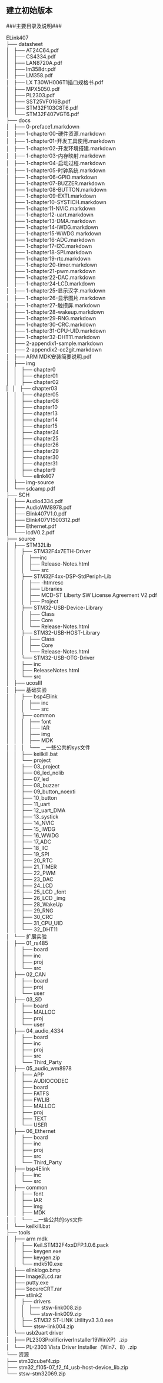 ## 建立初始版本 ##
###主要目录及说明###

ELink407  
├── datasheet  
│   ├── AT24C64.pdf  
│   ├── CS4334.pdf  
│   ├── LAN8720A.pdf  
│   ├── lm358dr.pdf  
│   ├── LM358.pdf  
│   ├── LX T30WH006T1插口规格书.pdf  
│   ├── MPX5050.pdf  
│   ├── PL2303.pdf  
│   ├── SST25VF016B.pdf  
│   ├── STM32F103C8T6.pdf  
│   └── STM32F407VGT6.pdf  
├── docs  
│   ├── 0-preface1.markdown  
│   ├── 1-chapter00-硬件资源.markdown  
│   ├── 1-chapter01-开发工具使用.markdown  
│   ├── 1-chapter02-开发环境搭建.markdown  
│   ├── 1-chapter03-内存映射.markdown  
│   ├── 1-chapter04-启动过程.markdown  
│   ├── 1-chapter05-时钟系统.markdown  
│   ├── 1-chapter06-GPIO.markdown  
│   ├── 1-chapter07-BUZZER.markdown  
│   ├── 1-chapter08-BUTTON.markdown  
│   ├── 1-chapter09-EXTI.markdown  
│   ├── 1-chapter10-SYSTICH.markdown  
│   ├── 1-chapter11-NVIC.markdown  
│   ├── 1-chapter12-uart.markdown  
│   ├── 1-chapter13-DMA.markdown  
│   ├── 1-chapter14-IWDG.markdown  
│   ├── 1-chapter15-WWDG.markdown  
│   ├── 1-chapter16-ADC.markdown  
│   ├── 1-chapter17-I2C.markdown  
│   ├── 1-chapter18-SPI.markdown  
│   ├── 1-chapter19-rtc.markdown  
│   ├── 1-chapter20-timer.markdown    
│   ├── 1-chapter21-pwm.markdown  
│   ├── 1-chapter22-DAC.markdown  
│   ├── 1-chapter24-LCD.markdown  
│   ├── 1-chapter25-显示汉字.markdown    
│   ├── 1-chapter26-显示图片.markdown  
│   ├── 1-chapter27-触摸屏.markdown  
│   ├── 1-chapter28-wakeup.markdown  
│   ├── 1-chapter29-RNG.markdown  
│   ├── 1-chapter30-CRC.markdown  
│   ├── 1-chapter31-CPU-UID.markdown  
│   ├── 1-chapter32-DHT11.markdown  
│   ├── 2-appendix1-sample.markdown  
│   ├── 2-appendix2-cc2git.markdown  
│   ├── ARM MDK安装简要说明.pdf  
│   ├── img  
│   │   ├── chapter0  
│   │   ├── chapter01  
│   │   ├── chapter02   
|   │   ├── chapter03  
│   │   ├── chapter05  
│   │   ├── chapter06  
│   │   ├── chapter10  
│   │   ├── chapter13  
│   │   ├── chapter14  
│   │   ├── chapter15  
│   │   ├── chapter24  
│   │   ├── chapter25  
│   │   ├── chapter26  
│   │   ├── chapter29  
│   │   ├── chapter30  
│   │   ├── chapter31   
│   │   ├── chapter9  
│   │   └── elink407  
│   ├── img-source   
│   └── sdcamp.pdf  
├── SCH  
│   ├── Audio4334.pdf  
│   ├── AudioWM8978.pdf  
│   ├── Elink407V1.0.pdf   
│   ├── Elink407V1500312.pdf  
│   ├── Ethernet.pdf  
│   └── lcdV0.2.pdf   
├── source  
│   ├── STM32Lib  
│   │   ├── STM32F4x7ETH-Driver  
│   │   │   ├──inc  
│   │   │   ├── Release-Notes.html  
│   │   │   └── src  
│   │   ├── STM32F4xx-DSP-StdPeriph-Lib  
│   │   │   ├── -htmresc  
│   │   │   ├── Libraries   
│   │   │   ├── MCD-ST Liberty SW License Agreement V2.pdf  
│   │   │   ├── Project  
│   │   ├── STM32-USB-Device-Library   
│   │   │   ├── Class  
│   │   │   ├── Core  
│   │   │   └── Release-Notes.html  
│   │   ├── STM32-USB-HOST-Library  
│   │   │   ├── Class  
│   │   │   ├── Core  
│   │   │   └── Release-Notes.html  
│   │   └── STM32-USB-OTG-Driver  
│   │       ├── inc  
│   │       ├── ReleaseNotes.html  
│   │       └── src  
│   ├── ucosIII  
│   ├── 基础实验  
│   │   ├── bsp4Elink  
│   │   │   ├── inc  
│   │   │   └── src  
│   │   ├── common  
│   │   │   ├── font  
│   │   │   ├── IAR  
│   │   │   ├── img  
│   │   │   ├── MDK  
│   │   │   └── __一些公共的sys文件  
│   │   ├── keilkill.bat  
│   │   └── project  
│   │       ├── 03_project  
│   │       ├── 06_led_nolib  
│   │       ├── 07_led  
│   │       ├── 08_buzzer  
│   │       ├── 09_button_noexti  
│   │       ├── 10_button  
│   │       ├── 11_uart  
│   │       ├── 12_uart_DMA  
│   │       ├── 13_systick  
│   │       ├── 14_NVIC  
│   │       ├── 15_IWDG  
│   │       ├── 16_WWDG  
│   │       ├── 17_ADC  
│   │       ├── 18_IIC  
│   │       ├── 19_SPI  
│   │       ├── 20_RTC  
│   │       ├── 21_TIMER  
│   │       ├── 22_PWM  
│   │       ├── 23_DAC  
│   │       ├── 24_LCD  
│   │       ├── 25_LCD _font  
│   │       ├── 26_LCD _img  
│   │       ├── 28_WakeUp  
│   │       ├── 29_RNG  
│   │       ├── 30_CRC  
│   │       ├── 31_CPU_UID  
│   │       └── 32_DHT11  
│   └── 扩展实验  
│       ├── 01_rs485  
│       │   ├── board  
│       │   ├── inc  
│       │   ├── proj  
│       │   └── src  
│       ├── 02_CAN  
│       │   ├── board  
│       │   ├── proj  
│       │   └── user  
│       ├── 03_SD  
│       │   ├── board   
│       │   ├── MALLOC   
│       │   ├── proj  
│       │   └── user  
│       ├── 04_audio_4334  
│       │   ├── board  
│       │   ├── inc  
│       │   ├── proj  
│       │   ├── src  
│       │   └── Third_Party  
│       ├── 05_audio_wm8978  
│       │   ├── APP  
│       │   ├── AUDIOCODEC  
│       │   ├── board  
│       │   ├── FATFS  
│       │   ├── FWLIB  
│       │   ├── MALLOC  
│       │   ├── proj  
│       │   ├── TEXT  
│       │   └── USER  
│       ├── 06_Ethernet  
│       │   ├── board  
│       │   ├── inc  
│       │   ├── proj  
│       │   ├── src  
│       │   └── Third_Party  
│       ├── bsp4Elink  
│       │   ├── inc  
│       │   └── src  
│       ├── common  
│       │   ├── font  
│       │   ├── IAR  
│       │   ├── img  
│       │   ├── MDK  
│       │   └── __一些公共的sys文件  
│       └── keilkill.bat  
├── tools  
│   ├── arm mdk  
│   │   ├── Keil.STM32F4xxDFP.1.0.6.pack  
│   │   ├── keygen.exe  
│   │   ├── keygen.zip  
│   │   └── mdk510.exe   
│   ├── elinklogo.bmp   
│   ├── Image2Lcd.rar  
│   ├── putty.exe  
│   ├── SecureCRT.rar  
│   ├── stlink2  
│   │   ├── drivers  
│   │   │   ├── stsw-link008.zip  
│   │   │   └── stsw-link009.zip   
│   │   ├── STM32 ST-LINK Utilityv3.3.0.exe   
│   │   └── stsw-link004.zip  
│   └── usb2uart driver  
│       ├── PL2303ProlificriverInstaller19WinXP）.zip  
│       └── PL-2303 Vista Driver Installer（Win7、8）.zip  
└── 资源  
    ├── stm32cubef4.zip  
    ├── stm32_f105-07_f2_f4_usb-host-device_lib.zip  
    └── stsw-stm32069.zip  
